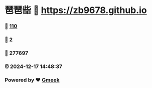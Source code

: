# 琶琶啙 :link: https://zb9678.github.io 
### :page_facing_up: [110](https://zb9678.github.io/tag.html) 
### :speech_balloon: 2 
### :hibiscus: 277697 
### :alarm_clock: 2024-12-17 14:48:37 
### Powered by :heart: [Gmeek](https://github.com/Meekdai/Gmeek)
